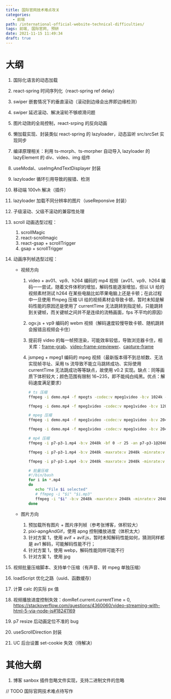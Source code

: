 ```yaml
---
title: 国际官网技术难点攻关
categories:
   - 前端
path: /international-official-website-technical-difficulties/
tags: 前端, 国际官网, 预研
date: 2021-11-15 11:49:34
draft: true
---
```


# 大纲

1. 国际化语言的动态加载
2. react-spring 时间序列化（react-spring ref delay）
3. swiper 嵌套情况下的垂直滚动（滚动到边缘会出界即边缘检测）
4. swiper 延迟滚动、解决滚轮不够顺滑问题
5. 图片动效的全局控制，react-srping 的反向动画
6. 懒加载实现、封装类似 react-spring 的 lazyloader，动态监听 src/srcSet 实现同步
7. 编译原理相关：利用 ts-morph、ts-morpher 自动导入 lazyloader 的 lazyElement 的 div、video、img 组件
8. useModal、useImgAndTextDisplayer 封装
9. lazyloader 循环引用导致的报错、检测
10. 移动端 100vh 解决（插件）
11. lazyloader 加载不同分辨率的图片（useReponsive 封装）
12. 子级滚动、父级不滚动的兼容性处理
13. scroll 动画选型过程：

      1. scrollMagic
      2. react-scrollmagic
      3. react-gsap + scrollTrigger
      4. gsap + scrollTrigger

14. 动画序列帧选型过程：

      - 视频方向

         1. video + av01、vp9、h264 编码的 mp4 视频（av01、vp9、h264 编码一一尝试，随着文件体积的增加，解码性能逐渐增加，但以 UI 给的视频素材测试 h264 在某些电脑比如苹果电脑上还是卡顿；在此过程中一旦使用 ffmpeg 压缩 UI 给的视频素材会导致卡顿，暂时未知是解码性能的原因还是使用了 currentTime 无法跳转到指定帧，只能跳转到关键帧，而关键帧之间并不是连续的流畅画面，fps 不平均的原因）
         2. ogv.js + vp9 编码的 webm 视频（解码速度较慢导致卡顿、随机跳转会报错且视频会卡住）
         3. 提前将 video 的每一帧预渲染，可能效率较低，导致浏览器卡住，相关库：[frame-grab](https://github.com/rnicholus/frame-grab.js)、[video-frame-previewer](https://github.com/wch1n/video-frame-previewer)、[capture-frame](https://github.com/feross/capture-frame)
         4. jsmpeg + mpeg1 编码的 mpeg 视频（最新版本得不到总帧数、无法实现帧寻址、采用 ts 流导致不能立马跳转成功、实际使用 currentTime 无法跳成功等等缺点，故使用 v0.2 实现。缺点：同等画质下体积较大；颜色范围有限制 16~235，即不能纯白纯黑。优点：解码速度满足要求）

            ```bash
            # ts 压缩
            ffmpeg -i demo.mp4 -f mpegts -codec:v mpeg1video -b:v 1024k -bf 0 -r 20 -an demo@1024.ts

            ffmpeg -i demo.mp4 -f mpeg1video -codec:v mpeg1video -b:v 1200k -bf 0 -r 20 -an demo.mpeg

            # mpeg 压缩
            ffmpeg -i demo.mp4 -f mpeg1video -codec:v mpeg1video -b:v 2048k -bf 0 -r 30 -an demo@2048.mpeg

            ffmpeg -i demo.mp4 -f mpeg1video -codec:v mpeg1video -b:v 2048k -maxrate:v 2048k -minrate:v 2048k -r 30 -an demo@2048.mpeg

            # mp4 压缩
            ffmpeg -i p7-p3-1.mp4 -b:v 2048k -bf 0 -r 25 -an p7-p3-1@2048.mp4

            ffmpeg -i p7-p3-1.mp4 -b:v 2048k -maxrate:v 2048k -minrate:v 2048k -r 25 -an p7-p3-1@2048.mp4

            ffmpeg -i p7-p3-1.mp4 -b:v 2048k -maxrate:v 2048k -minrate:v 2048k -r 25 -an -movflags faststart p7-p3-1@2048.mp4

            # 批量压缩
            #!/bin/bash
            for i in *.mp4
            do
               echo "File $i selected"
               # ffmpeg -i "$i" "$i.mp3"
               ffmpeg -i "$i" -b:v 2048k -maxrate:v 2048k -minrate:v 2048k -r 25 -an -movflags faststart "$i.mp4"
            done
            ```

      - 图片方向

         1. 预加载所有图片 + 图片序列帧（参考张博客，体积较大）
         2. pixi-apngAndGif，使用 apng 控制播放进度（体积太大）
         3. 针对方案 1，使用 avif + avif.js，暂时未知解码性能如何，猜测同样都是 av1 解码，可能解码性能不行；
         4. 针对方案 1，使用 webp，解码性能同样可能不行
         5. 针对方案 1，使用 jpg

15. 视频批量压缩脚本、支持单个压缩（有声音、转 mpeg 单独压缩）
16. loadScript 优化之路（uuid、函数缓存）
17. 计算 calc 的实际 px 值
18. 视频播放进度控制失效：domRef.current.currentTime = 0, https://stackoverflow.com/questions/4360060/video-streaming-with-html-5-via-node-js#18241169
19. p7 resize 后动画定位不准的 bug
20. useScrollDirection 封装
21. UC 后台设置 set-cookie 失效（待解决）

# 其他大纲

1. 博客 sanbox 插件忽略文件实现，支持二进制文件的忽略

// TODO 国际官网技术难点待写作
